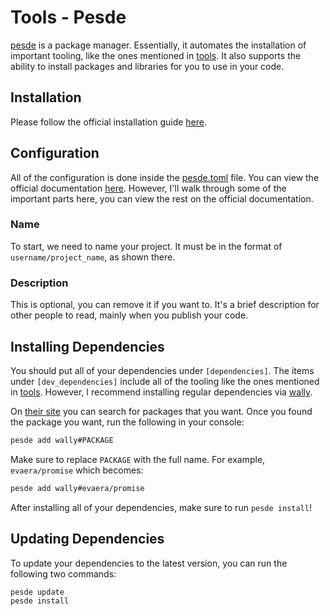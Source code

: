 # Tools - Pesde

[pesde](https://docs.pesde.dev/) is a package manager. Essentially, it automates the installation of important tooling, like the ones mentioned in [tools](./TOOLS.md). It also supports the ability to install packages and libraries for you to use in your code.

## Installation

Please follow the official installation guide [here](https://docs.pesde.dev/installation/).

## Configuration

All of the configuration is done inside the [pesde.toml](https://github.com/rocult/script-template/blob/main/pesde.toml) file. You can view the official documentation [here](https://docs.pesde.dev/reference/manifest/). However, I'll walk through some of the important parts here, you can view the rest on the official documentation.

### Name

To start, we need to name your project. It must be in the format of `username/project_name`, as shown there.

### Description

This is optional, you can remove it if you want to. It's a brief description for other people to read, mainly when you publish your code.

## Installing Dependencies

You should put all of your dependencies under `[dependencies]`. The items under `[dev_dependencies]` include all of the tooling like the ones mentioned in [tools](./TOOLS.md). However, I recommend installing regular dependencies via [wally](https://wally.run).

On [their site](https://wally.run) you can search for packages that you want. Once you found the package you want, run the following in your console:
```bash
pesde add wally#PACKAGE
```

Make sure to replace `PACKAGE` with the full name. For example, `evaera/promise` which becomes:
```bash
pesde add wally#evaera/promise
```

After installing all of your dependencies, make sure to run `pesde install`!

## Updating Dependencies

To update your dependencies to the latest version, you can run the following two commands:
```bash
pesde update
pesde install
```